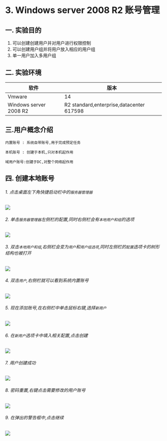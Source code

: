 # 3. Windows server 2008 R2 账号管理

## 一. 实验目的
1. 可以创建创建用户并对用户进行权限控制
2. 可以创建用户组并将用户放入相应的用户组
3. 单一用户加入多用户组

## 二. 实验环境

|软件|版本|
|----|----|
|Vmware| 14 |
|Windows server 2008 R2|R2 standard,enterprise,datacenter 617598|


## 三.用户概念介绍

```
内置账号 : 系统自带账号,用于完成预定任务
```

```
本机账号 : 创建于本机,只对本机起作用
```

```
域用户账号:创建于DC,对整个网络起作用
```

## 四. 创建本地账号

###### 1. 点击桌面左下角快捷启动栏中的`服务器管理器`

![](/windows/win2008R2/base/image/users-1.png)

###### 2. 单击`服务器管理器`左侧栏的配置,同时右侧栏会有`本地用户和组`的选项

![](/windows/win2008R2/base/image/users-2.png)

###### 3. 双击`本地用户和组`,右侧栏会变为`用户`和`用户组选项`,同时左侧栏的`配置`选项卡的树形结构也被打开

![](/windows/win2008R2/base/image/users-3.png)

###### 4. 双击`用户`,右侧栏就可以看到系统内置账号

![](/windows/win2008R2/base/image/users-4.png)

###### 5. 现在添加账号,在右侧栏中单击鼠标右键,选择`新用户`

![](/windows/win2008R2/base/image/users-5.png)

###### 6. 在`新用户`选项卡中填入相关配置,点击创建

![](/windows/win2008R2/base/image/users-6.png)

###### 7. 用户创建成功

![](/windows/win2008R2/base/image/users-7.png)

###### 8. 密码重置,右键点击需要修改的用户账号

![](/windows/win2008R2/base/image/users-8.png)

###### 9. 在弹出的警告框中,点击继续

![](/windows/win2008R2/base/image/users-9.png)











